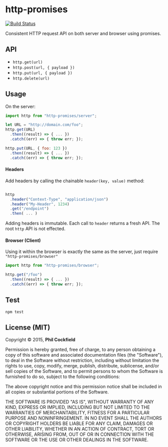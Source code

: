 # http-promises

[![Build Status](https://travis-ci.org/philcockfield/http-promises.svg)](https://travis-ci.org/philcockfield/http-promises)

Consistent HTTP request API on both server and browser using promises.


## API

- `http.get(url)`
- `http.post(url, { payload })`
- `http.put(url, { payload })`
- `http.delete(url)`


## Usage
On the server:

```js
import http from "http-promises/server";

let URL = "http://domain.com/foo";
http.get(URL)
  .then((result) => { ... })
  .catch((err) => { throw err; });

http.put(URL, { foo: 123 })
  .then((result) => { ... })
  .catch((err) => { throw err; });

```

#### Headers
Add headers by calling the chainable `header(key, value)` method:
```js

http
  .header("Context-Type", "application/json")
  .header("My-Header", 1234)
  .get("/endpoint")
  .then( ... )

```

Adding headers is immutable. Each call to `header` returns a fresh API.  The root `http` API is not effected.



#### Browser (Client)
Using it within the browser is exactly the same as the server, just require `"http-promises/browser"`

```js
import http from "http-promises/browser";

http.get("/foo")
  .then((result) => { ... })
  .catch((err) => { throw err; });

```




## Test
    npm test




## License (MIT)
Copyright © 2015, **Phil Cockfield**

Permission is hereby granted, free of charge, to any person obtaining a copy
of this software and associated documentation files (the "Software"), to deal
in the Software without restriction, including without limitation the rights
to use, copy, modify, merge, publish, distribute, sublicense, and/or sell
copies of the Software, and to permit persons to whom the Software is
furnished to do so, subject to the following conditions:

The above copyright notice and this permission notice shall be included in
all copies or substantial portions of the Software.

THE SOFTWARE IS PROVIDED "AS IS", WITHOUT WARRANTY OF ANY KIND, EXPRESS OR
IMPLIED, INCLUDING BUT NOT LIMITED TO THE WARRANTIES OF MERCHANTABILITY,
FITNESS FOR A PARTICULAR PURPOSE AND NONINFRINGEMENT. IN NO EVENT SHALL THE
AUTHORS OR COPYRIGHT HOLDERS BE LIABLE FOR ANY CLAIM, DAMAGES OR OTHER
LIABILITY, WHETHER IN AN ACTION OF CONTRACT, TORT OR OTHERWISE, ARISING FROM,
OUT OF OR IN CONNECTION WITH THE SOFTWARE OR THE USE OR OTHER DEALINGS IN
THE SOFTWARE.
